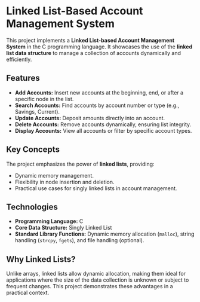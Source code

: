 # Linked List-Based Account Management System

This project implements a **Linked List-based Account Management System** in the C programming language. It showcases the use of the **linked list data structure** to manage a collection of accounts dynamically and efficiently. 

## Features
- **Add Accounts:** Insert new accounts at the beginning, end, or after a specific node in the list.
- **Search Accounts:** Find accounts by account number or type (e.g., Savings, Current).
- **Update Accounts:** Deposit amounts directly into an account.
- **Delete Accounts:** Remove accounts dynamically, ensuring list integrity.
- **Display Accounts:** View all accounts or filter by specific account types.
  
## Key Concepts
The project emphasizes the power of **linked lists**, providing:
- Dynamic memory management.
- Flexibility in node insertion and deletion.
- Practical use cases for singly linked lists in account management.

## Technologies
- **Programming Language:** C
- **Core Data Structure:** Singly Linked List
- **Standard Library Functions:** Dynamic memory allocation (`malloc`), string handling (`strcpy`, `fgets`), and file handling (optional).

## Why Linked Lists?
Unlike arrays, linked lists allow dynamic allocation, making them ideal for applications where the size of the data collection is unknown or subject to frequent changes. This project demonstrates these advantages in a practical context.
